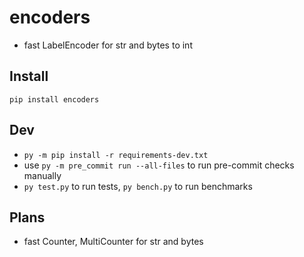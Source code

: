 # encoders

- fast LabelEncoder for str and bytes to int

## Install

`pip install encoders`

## Dev

- `py -m pip install -r requirements-dev.txt`
- use `py -m pre_commit run --all-files` to run pre-commit checks manually
- `py test.py` to run tests, `py bench.py` to run benchmarks

## Plans

- fast Counter, MultiCounter for str and bytes
